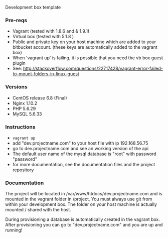 Development box template

### Pre-reqs

* Vagrant (tested with 1.8.6 and & 1.9.1)
* Virtual box (tested with 5.1.8 )
* Public and private key on your host machine which are added to your bitbucket account. (these keys are automatically
  added to the vagrant box)
* When 'vagrant up' is failing, it is possible that you need the vb box guest plugin
* See: http://stackoverflow.com/questions/22717428/vagrant-error-failed-to-mount-folders-in-linux-guest

### Versions

* CentOS release 6.8 (Final)
* Nginx 1.10.2
* PHP 5.6.29
* MySQL 5.6.33

### Instructions

* `vagrant up`
* add "dev.projectname.com" to your host file with ip 192.168.56.75
* go to dev.projectname.com and see an working version of the api
* The default user name of the mysql database is "root" with password "password"
* for more documentation, see the documentation files and the project repository

### Documentation

The project will be located in /var/www/htdocs/dev.projectname.com and is mounted in the vagrant folder in /project.
You must always use git from within your development box. The folder on your host machine is actually mounted / shared
with the host.

During provisioning a database is automatically created in the vagrant box. After provisioning you can go to "dev.projectname.com" and you are up and running!
